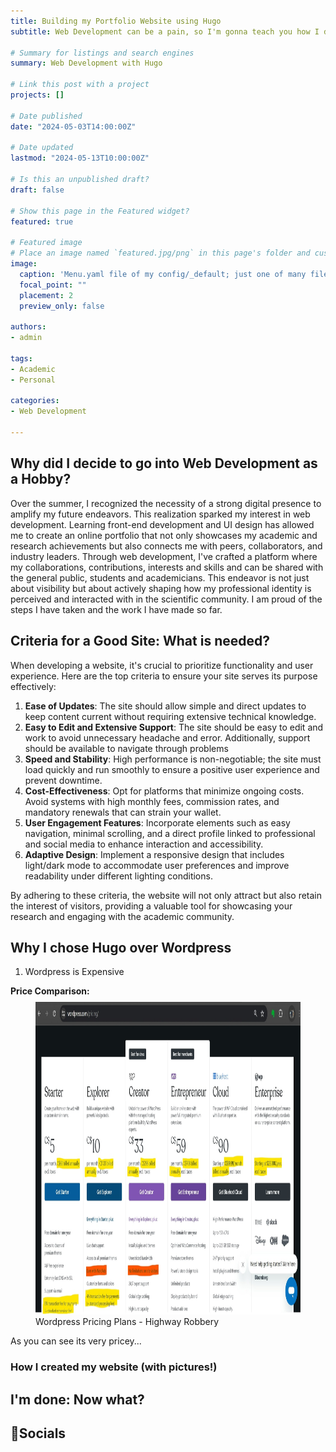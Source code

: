 ```yaml
---
title: Building my Portfolio Website using Hugo
subtitle: Web Development can be a pain, so I'm gonna teach you how I did it so you don't have to experience it!

# Summary for listings and search engines
summary: Web Development with Hugo

# Link this post with a project
projects: []

# Date published
date: "2024-05-03T14:00:00Z"

# Date updated
lastmod: "2024-05-13T10:00:00Z"

# Is this an unpublished draft?
draft: false

# Show this page in the Featured widget?
featured: true

# Featured image
# Place an image named `featured.jpg/png` in this page's folder and customize its options here.
image:
  caption: 'Menu.yaml file of my config/_default; just one of many files to edit'
  focal_point: ""
  placement: 2
  preview_only: false

authors:
- admin

tags:
- Academic
- Personal

categories:
- Web Development

---
```


## Why did I decide to go into Web Development as a Hobby?

Over the summer, I recognized the necessity of a strong digital presence to amplify my future endeavors. This realization sparked my interest in web development. Learning front-end development and UI design has allowed me to create an online portfolio that not only showcases my academic and research achievements but also connects me with peers, collaborators, and industry leaders. Through web development, I've crafted a platform where my collaborations, contributions, interests and skills and can be shared with the general public, students and academicians. This endeavor is not just about visibility but about actively shaping how my professional identity is perceived and interacted with in the scientific community. I am proud of the steps I have taken and the work I have made so far.

## Criteria for a Good Site: What is needed?

When developing a website, it's crucial to prioritize functionality and user experience. Here are the top criteria to ensure your site serves its purpose effectively:

1. **Ease of Updates**: The site should allow simple and direct updates to keep content current without requiring extensive technical knowledge.
2. **Easy to Edit and Extensive Support**: The site should be easy to edit and work to avoid unnecessary headache and error. Additionally, support should be available to navigate through problems
3. **Speed and Stability**: High performance is non-negotiable; the site must load quickly and run smoothly to ensure a positive user experience and prevent downtime.
4. **Cost-Effectiveness**: Opt for platforms that minimize ongoing costs. Avoid systems with high monthly fees, commission rates, and mandatory renewals that can strain your wallet.
5. **User Engagement Features**: Incorporate elements such as easy navigation, minimal scrolling, and a direct profile linked to professional and social media to enhance interaction and accessibility.
6. **Adaptive Design**: Implement a responsive design that includes light/dark mode to accommodate user preferences and improve readability under different lighting conditions.

By adhering to these criteria, the website will not only attract but also retain the interest of visitors, providing a valuable tool for showcasing your research and engaging with the academic community.

## Why I chose Hugo over Wordpress

1. Wordpress is Expensive

**Price Comparison:**<br/>

<figure style="margin-top: -5px; margin-bottom: 10px;">
  <img src="wppricing.jpg" alt="Price Comparison" width="800" height="500">
  <figcaption>Wordpress Pricing Plans - Highway Robbery</figcaption>
</figure>

As you can see its very pricey...

### How I created my website (with pictures!)


## I'm done: Now what?


## 📱Socials

